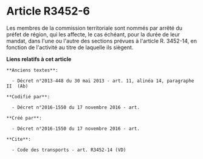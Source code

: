 # Article R3452-6

Les membres de la commission territoriale sont nommés par arrêté du préfet de région, qui les affecte, le cas échéant, pour
la durée de leur mandat, dans l'une ou l'autre des sections prévues à l'article R. 3452-14, en fonction de l'activité au
titre de laquelle ils siègent.

**Liens relatifs à cet article**

	**Anciens textes**:

	  - Décret n°2013-448 du 30 mai 2013 - art. 11, alinéa 14, paragraphe II  (Ab)

	**Codifié par**:

	  - Décret n°2016-1550 du 17 novembre 2016 - art.

	**Créé par**:

	  - Décret n°2016-1550 du 17 novembre 2016 - art.

	**Cite**:

	  - Code des transports - art. R3452-14 (VD)
